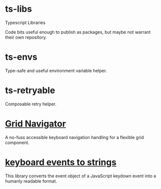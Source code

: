 # ts-libs
Typescript Libraries

Code bits useful enough to publish as packages, but maybe not warrant their
own repository.

# ts-envs

Type-safe and useful environment variable helper.


# ts-retryable

Composable retry helper.

# [Grid Navigator](https://github.com/ndp-software/grid-navigator)

A no-fuss accessible keyboard navigation handling for a flexible grid component.

# [keyboard events to strings](https://github.com/ndp-software/keyboard-event-to-string)

This library converts the event object of a JavaScript keydown event into a humanly readable format. 
